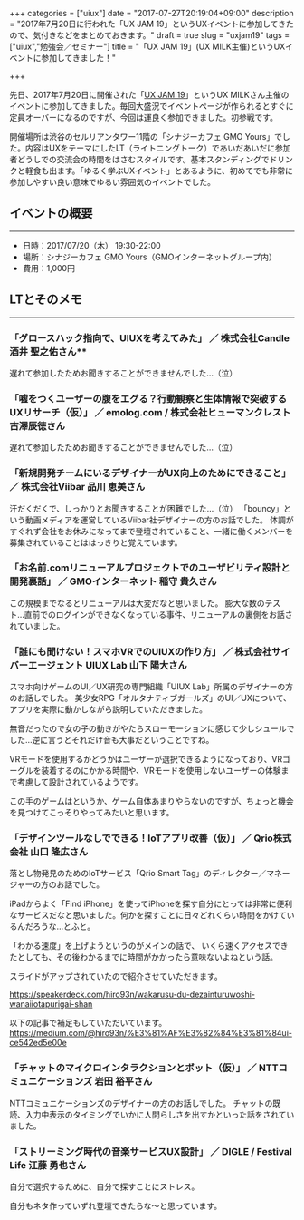 +++
categories = ["uiux"]
date = "2017-07-27T20:19:04+09:00"
description = "2017年7月20日に行われた「UX JAM 19」というUXイベントに参加してきたので、気付きなどをまとめておきます。"
draft = true
slug = "uxjam19"
tags = ["uiux","勉強会／セミナー"]
title = "「UX JAM 19」(UX MILK主催)というUXイベントに参加してきました！"

+++


先日、2017年7月20日に開催された「[UX JAM 19](https://uxmilk.connpass.com/event/61245/)」というUX MILKさん主催のイベントに参加してきました。毎回大盛況でイベントページが作られるとすぐに定員オーバーになるのですが、今回は運良く参加できました。初参戦です。

開催場所は渋谷のセルリアンタワー11階の「シナジーカフェ GMO Yours」でした。内容はUXをテーマにしたLT（ライトニングトーク）であいだあいだに参加者どうしでの交流会の時間をはさむスタイルです。基本スタンディングでドリンクと軽食も出ます。「ゆるく学ぶUXイベント」とあるように、初めてでも非常に参加しやすい良い意味でゆるい雰囲気のイベントでした。

## イベントの概要
---
- 日時：2017/07/20（木） 19:30-22:00
- 場所：シナジーカフェ GMO Yours（GMOインターネットグループ内）
- 費用：1,000円


## LTとそのメモ
---
### 「グロースハック指向で、UIUXを考えてみた」 ／ 株式会社Candle 酒井 聖之佑さん**

遅れて参加したためお聞きすることができませんでした…（泣）

### 「嘘をつくユーザーの腹をエグる？行動観察と生体情報で突破するUXリサーチ（仮）」 ／ emolog.com / 株式会社ヒューマンクレスト 古澤辰徳さん

遅れて参加したためお聞きすることができませんでした…（泣）

### 「新規開発チームにいるデザイナーがUX向上のためにできること」 ／ 株式会社Viibar 品川 恵美さん

汗だくだくで、しっかりとお聞きすることが困難でした…（泣）
「bouncy」という動画メディアを運営しているViibar社デザイナーの方のお話でした。
体調がすぐれず会社をお休みになってまで登壇されていること、一緒に働くメンバーを募集されていることははっきりと覚えています。


### 「お名前.comリニューアルプロジェクトでのユーザビリティ設計と開発裏話」 ／ GMOインターネット 稲守 貴久さん

この規模までなるとリニューアルは大変だなと思いました。
膨大な数のテスト…直前でのログインができなくなっている事件、リニューアルの裏側をお話されていました。


### 「誰にも聞けない！スマホVRでのUIUXの作り方」 ／ 株式会社サイバーエージェント UIUX Lab 山下 陽大さん
スマホ向けゲームのUI／UX研究の専門組織「UIUX Lab」所属のデザイナーの方のお話しでした。
美少女RPG「オルタナティブガールズ」のUI／UXについて、アプリを実際に動かしながら説明していただきました。

無音だったので女の子の動きがやたらスローモーションに感じて少しシュールでした…逆に言うとそれだけ音も大事だということですね。

VRモードを使用するかどうかはユーザーが選択できるようになっており、VRゴーグルを装着するのにかかる時間や、VRモードを使用しないユーザーの体験まで考慮して設計されているようです。

この手のゲームはというか、ゲーム自体あまりやらないのですが、ちょっと機会を見つけてこっそりやってみたいと思います。

### 「デザインツールなしでできる！IoTアプリ改善（仮）」 ／ Qrio株式会社 山口 隆広さん
落とし物発見のためのIoTサービス「Qrio Smart Tag」のディレクター／マネージャーの方のお話でした。

iPadからよく「Find iPhone」を使ってiPhoneを探す自分にとっては非常に便利なサービスだなと思いました。何かを探すことに日々どれくらい時間をかけているんだろうな…とふと。

「わかる速度」を上げようというのがメインの話で、
いくら速くアクセスできたとしても、その後わかるまでに時間がかかったら意味ないよねという話。

スライドがアップされていたので紹介させていただきます。

https://speakerdeck.com/hiro93n/wakarusu-du-dezainturuwoshi-wanaiiotapurigai-shan

以下の記事で補足もしていただいています。
https://medium.com/@hiro93n/%E3%81%AF%E3%82%84%E3%81%84ui-ce542ed5e00e

### 「チャットのマイクロインタラクションとボット（仮）」 ／ NTTコミュニケーションズ 岩田 裕平さん

NTTコミュニケーションズのデザイナーの方のお話しでした。
チャットの既読、入力中表示のタイミングでいかに人間らしさを出すかといった話をされていました。


### 「ストリーミング時代の音楽サービスUX設計」 ／ DIGLE / Festival Life 江藤 勇也さん
自分で選択するために、自分で探すことにストレス。

自分もネタ作っていずれ登壇できたらな〜と思っています。
